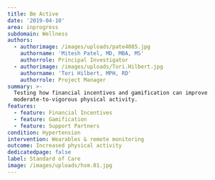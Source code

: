 ```yaml
---
title: Be Active
date: '2019-04-10'
area: inprogress
subdomain: Wellness
authors:
  - authorimage: /images/uploads/pate4085.jpg
    authorname: 'Mitesh Patel, MD, MBA, MS'
    authorrole: Principal Investigator
  - authorimage: /images/uploads/Tori.Hilbert.jpg
    authorname: 'Tori Hilbert, MPH, RD'
    authorrole: Project Manager
summary: >-
  Testing how financial incentives and gamification can improve
  moderate-to-vigorous physical activity. 
features:
  - feature: Financial Incentives
  - feature: Gamification
  - feature: Support Partners
condition: Hypertension
intervention: Wearables & remote monitoring
outcome: Increased physical activity
dedicatedpage: false
label: Standard of Care 
image: /images/uploads/hsm.01.jpg
---
```


